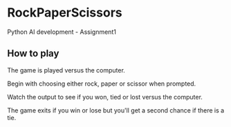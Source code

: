 # RockPaperScissors
Python AI development - Assignment1

## How to play
The game is played versus the computer.

Begin with choosing either rock, paper or scissor when prompted.

Watch the output to see if you won, tied or lost versus the computer.

The game exits if you win or lose but you'll get a second chance if there is a tie.
